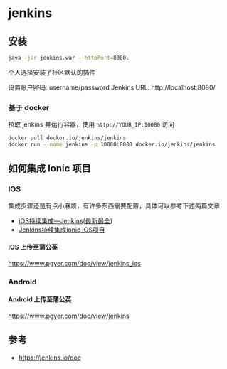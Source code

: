 # jenkins

## 安装

```bash
java -jar jenkins.war --httpPort=8080.
```

个人选择安装了社区默认的插件

设置账户密码: username/password
Jenkins URL: http://localhost:8080/

### 基于 docker

拉取 jenkins 并运行容器，使用 `http://YOUR_IP:10080` 访问

```bash
docker pull docker.io/jenkins/jenkins
docker run --name jenkins -p 10080:8080 docker.io/jenkins/jenkins
```

## 如何集成 Ionic 项目

### IOS

集成步骤还是有点小麻烦，有许多东西需要配置，具体可以参考下述两篇文章

* [iOS持续集成—Jenkins(最新最全)](https://www.jianshu.com/p/9cb3d8c8c78d)
* [Jenkins持续集成ionic iOS项目](https://www.jianshu.com/p/d7822a92b575)

#### IOS 上传至蒲公英

https://www.pgyer.com/doc/view/jenkins_ios

### Android

#### Android 上传至蒲公英

https://www.pgyer.com/doc/view/jenkins

## 参考

* https://jenkins.io/doc